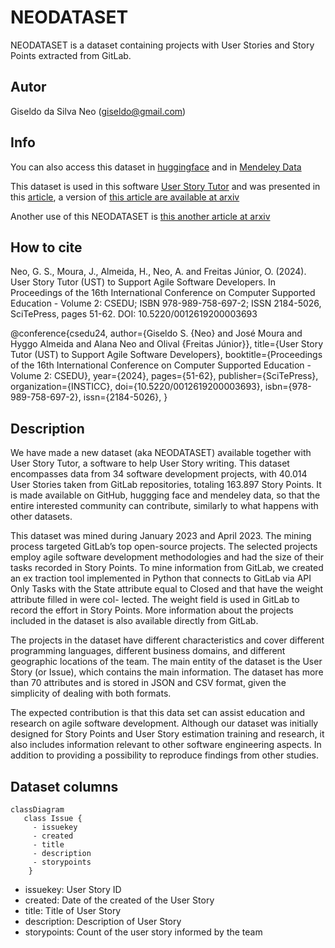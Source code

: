 # NEODATASET
NEODATASET is a dataset containing projects with User Stories and Story Points extracted from GitLab.

## Autor
Giseldo da Silva Neo (giseldo@gmail.com)

## Info
You can also access this dataset in [huggingface](https://huggingface.co/datasets/giseldo/neodataset) and in [Mendeley Data](https://data.mendeley.com/datasets/skk2wn9j86/1)

This dataset is used in this software [User Story Tutor](https://github.com/giseldo/userstory]) and was presented in this [article](https://www.scitepress.org/PublicationsDetail.aspx?ID=PpuYOsDviJ4=&t=1), a version of [this article are available at arxiv](https://arxiv.org/abs/2406.16259)

Another use of this NEODATASET is [this another article at arxiv](https://arxiv.org/abs/2503.13279)

## How to cite

Neo, G. S., Moura, J., Almeida, H., Neo, A. and Freitas Júnior, O. (2024). User Story Tutor (UST) to Support Agile Software Developers. In Proceedings of the 16th International Conference on Computer Supported Education - Volume 2: CSEDU; ISBN 978-989-758-697-2; ISSN 2184-5026, SciTePress, pages 51-62. DOI: 10.5220/0012619200003693

@conference{csedu24,
author={Giseldo S. {Neo} and José Moura and Hyggo Almeida and Alana Neo and Olival {Freitas Júnior}},
title={User Story Tutor (UST) to Support Agile Software Developers},
booktitle={Proceedings of the 16th International Conference on Computer Supported Education - Volume 2: CSEDU},
year={2024},
pages={51-62},
publisher={SciTePress},
organization={INSTICC},
doi={10.5220/0012619200003693},
isbn={978-989-758-697-2},
issn={2184-5026},
}

## Description
We have made a new dataset (aka NEODATASET) available together with User Story Tutor, a software to help User Story writing. This dataset encompasses data from 34 software development projects, with 40.014 User Stories taken from GitLab repositories, totaling 163.897 Story Points. It is made available on GitHub, huggging face and mendeley data, so that the entire interested community can contribute, similarly to what happens with other datasets.

This dataset was mined during January 2023 and April 2023. The mining process targeted GitLab’s top open-source projects. The selected projects employ agile software development methodologies and had the size of their tasks recorded in Story Points. To mine information from GitLab, we created an ex traction tool implemented in Python that connects to GitLab via API Only Tasks with the State attribute equal to Closed and that have the weight attribute filled in were col- lected. The weight field is used in GitLab to record the effort in Story Points. More information about the projects included in the dataset is also available directly from GitLab. 

The projects in the dataset have different characteristics and cover different programming languages, different business domains, and different geographic locations of the team. The main entity of the dataset is the User Story (or Issue), which contains the main information. The dataset has more than 70 attributes and is stored in JSON and CSV format, given the simplicity of dealing with both formats. 

The expected contribution is that this data set can assist education and research on agile software development. Although our dataset was initially designed for Story Points and User Story estimation training and research, it also includes information relevant to other software engineering aspects. In addition to providing a possibility to reproduce findings from other studies.

## Dataset columns

```mermaid
classDiagram
   class Issue {
     - issuekey
     - created
     - title 
     - description 
     - storypoints
    }
```

- issuekey: User Story ID
- created: Date of the created of the User Story
- title: Title of User Story
- description: Description of User Story
- storypoints: Count of the user story informed by the team

